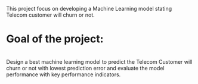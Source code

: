 This project focus on developing a Machine Learning model stating  Telecom customer will churn or not.

# Goal of the project:
<br>Design a best machine learning model to predict the Telecom Customer will churn or not with lowest prediction error and evaluate the model performance with key performance indicators.

